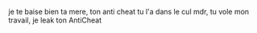 je te baise bien ta mere, ton anti cheat tu l'a dans le cul mdr, tu vole mon travail, je leak ton AntiCheat
